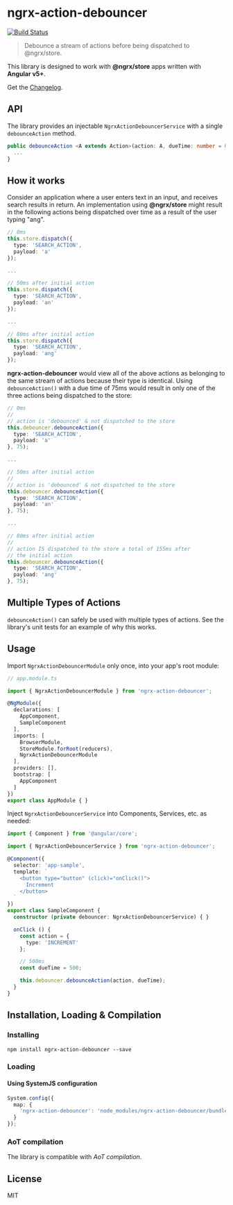 # ngrx-action-debouncer
[![Build Status](https://travis-ci.org/swseverance/ngrx-action-debouncer.svg?branch=master)](https://travis-ci.org/swseverance/ngrx-action-debouncer)
>Debounce a stream of actions before being dispatched to @ngrx/store.

This library is designed to work with **@ngrx/store** apps written with **Angular v5+**.

Get the [Changelog](https://github.com/swseverance/ngrx-action-debouncer/blob/master/CHANGELOG.md).

## API
The library provides an injectable `NgrxActionDebouncerService` with a single `debounceAction` method.
```typescript
public debounceAction <A extends Action>(action: A, dueTime: number = 0): void {
  ...
}
```
## How it works

Consider an application where a user enters text in an input, and receives search results in return. An implementation using **@ngrx/store** might result in the following actions being dispatched over time as a result of the user typing "ang".
```typescript
// 0ms
this.store.dispatch({
  type: 'SEARCH_ACTION',
  payload: 'a'
});

...

// 50ms after initial action
this.store.dispatch({
  type: 'SEARCH_ACTION',
  payload: 'an'
});

...

// 80ms after initial action
this.store.dispatch({
  type: 'SEARCH_ACTION',
  payload: 'ang'
});
```
**ngrx-action-debouncer** would view all of the above actions as belonging to the same stream of actions because their type is identical. Using `debounceAction()` with a due time of 75ms would result in only one of the three actions being dispatched to the store:
```typescript
// 0ms
//
// action is 'debounced' & not dispatched to the store
this.debouncer.debounceAction({
  type: 'SEARCH_ACTION',
  payload: 'a'
}, 75);

...

// 50ms after initial action
//
// action is 'debounced' & not dispatched to the store
this.debouncer.debounceAction({
  type: 'SEARCH_ACTION',
  payload: 'an'
}, 75);

...

// 80ms after initial action
//
// action IS dispatched to the store a total of 155ms after
// the initial action
this.debouncer.debounceAction({
  type: 'SEARCH_ACTION',
  payload: 'ang'
}, 75);
```
## Multiple Types of Actions

`debounceAction()` can safely be used with multiple types of actions. See the library's unit tests for an example of why this works.

## Usage
Import `NgrxActionDebouncerModule` only once, into your app's root module:

```typescript
// app.module.ts

import { NgrxActionDebouncerModule } from 'ngrx-action-debouncer';

@NgModule({
  declarations: [
    AppComponent,
    SampleComponent
  ],
  imports: [
    BrowserModule,
    StoreModule.forRoot(reducers),
    NgrxActionDebouncerModule
  ],
  providers: [],
  bootstrap: [
    AppComponent
  ]
})
export class AppModule { }
```

Inject `NgrxActionDebouncerService` into Components, Services, etc. as needed:

```typescript
import { Component } from '@angular/core';

import { NgrxActionDebouncerService } from 'ngrx-action-debouncer';

@Component({
  selector: 'app-sample',
  template: `
    <button type="button" (click)="onClick()">
      Increment
    </button>
  `
})
export class SampleComponent {
  constructor (private debouncer: NgrxActionDebouncerService) { }

  onClick () {
    const action = {
      type: 'INCREMENT'
    };

    // 500ms
    const dueTime = 500;

    this.debouncer.debounceAction(action, dueTime);
  }
}
```

## Installation, Loading & Compilation
### Installing
```shell
npm install ngrx-action-debouncer --save
```
### Loading
#### Using SystemJS configuration
```typescript
System.config({
  map: {
    'ngrx-action-debouncer': 'node_modules/ngrx-action-debouncer/bundles/ngrx-action-debouncer.umd.js'
  }
});
```

### AoT compilation
The library is compatible with _AoT compilation_.

## License
MIT
